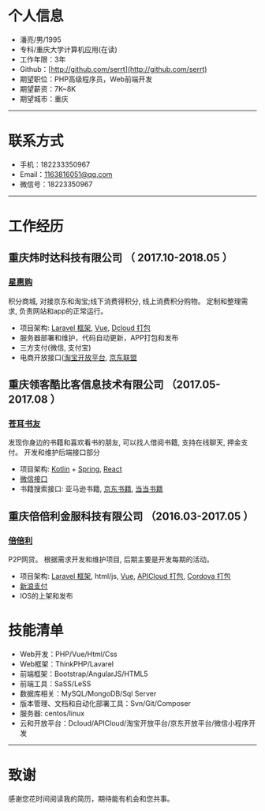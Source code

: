 
# 个人信息

 - 潘亮/男/1995 
 - 专科/重庆大学计算机应用(在读) 
 - 工作年限：3年
 - Github：[http://github.com/serrt](http://github.com/serrt)
 - 期望职位：PHP高级程序员，Web前端开发
 - 期望薪资：7K~8K
 - 期望城市：重庆

---

# 联系方式

- 手机：182233350967
- Email：1163816051@qq.com
- 微信号：18223350967

---
      
# 工作经历

## 重庆炜时达科技有限公司 （ 2017.10-2018.05 ）

### [星惠购](https://mobile.wsd178.com) 
积分商城, 对接京东和淘宝;线下消费得积分, 线上消费积分购物。
定制和整理需求, 负责网站和app的正常运行。

- 项目架构: [Laravel 框架](https://laravel.com), [Vue](https://cn.vuejs.org), [Dcloud 打包](http://www.dcloud.io)
- 服务器部署和维护，代码自动更新，APP打包和发布
- 三方支付(微信, 支付宝)
- 电商开放接口([淘宝开放平台](http://open.taobao.com), [京东联盟](http://open.jd.com)
  
## 重庆领客酷比客信息技术有限公司 （2017.05-2017.08 ）

### [苍耳书友](http://www.canger.me)
发现你身边的书籍和喜欢看书的朋友, 可以找人借阅书籍, 支持在线聊天, 押金支付。
开发和维护后端接口部分

- 项目架构: [Kotlin](http://kotlinlang.org) + [Spring](https://spring.io), [React](https://reactjs.org)
- [微信接口](https://mp.weixin.qq.com/wiki)
- 书籍搜索接口: 亚马逊书籍, [京东书籍](http://jos.jd.com), [当当书籍](http://open.dangdang.com)

## 重庆倍倍利金服科技有限公司 （2016.03-2017.05 ）

### [倍倍利](https://www.ibeibeili.com)
P2P网贷。
根据需求开发和维护项目, 后期主要是开发每期的活动。

- 项目架构: [Laravel 框架](https://laravel.com), html/js, [Vue](https://cn.vuejs.org), [APICloud 打包](https://www.apicloud.com), [Cordova 打包](http://cordova.apache.org)
- [新浪支付](http://pay.mobile.sina.cn)
- IOS的上架和发布

# 技能清单

- Web开发：PHP/Vue/Html/Css
- Web框架：ThinkPHP/Lavarel
- 前端框架：Bootstrap/AngularJS/HTML5
- 前端工具：SaSS/LeSS
- 数据库相关：MySQL/MongoDB/Sql Server
- 版本管理、文档和自动化部署工具：Svn/Git/Composer
- 服务器: centos/linux
- 云和开放平台：Dcloud/APICloud/淘宝开放平台/京东开放平台/微信小程序开发
      
---

# 致谢
感谢您花时间阅读我的简历，期待能有机会和您共事。
